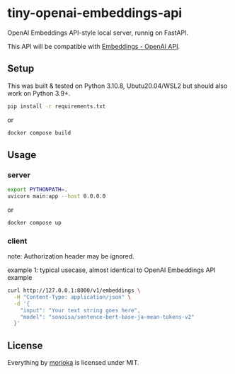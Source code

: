 # tiny-openai-embeddings-api

OpenAI Embeddings API-style local server, runnig on FastAPI. 

This API will be compatible with [Embeddings - OpenAI API](https://platform.openai.com/docs/guides/embeddings/what-are-embeddings).

## Setup
This was built & tested on Python 3.10.8, Ubutu20.04/WSL2 but should also work on Python 3.9+.

```bash
pip install -r requirements.txt
```

or

```bash
docker compose build
```

## Usage

### server
```bash
export PYTHONPATH=.
uvicorn main:app --host 0.0.0.0
```

or

```bash
docker compose up
```

### client

note: Authorization header may be ignored.

example 1: typical usecase, almost identical to OpenAI Embeddings API example

```bash
curl http://127.0.0.1:8000/v1/embeddings \
  -H "Content-Type: application/json" \
  -d '{
    "input": "Your text string goes here",
    "model": "sonoisa/sentence-bert-base-ja-mean-tokens-v2"
  }'
```

## License

Everything by [morioka](https://github.com/morioka) is licensed under MIT.
